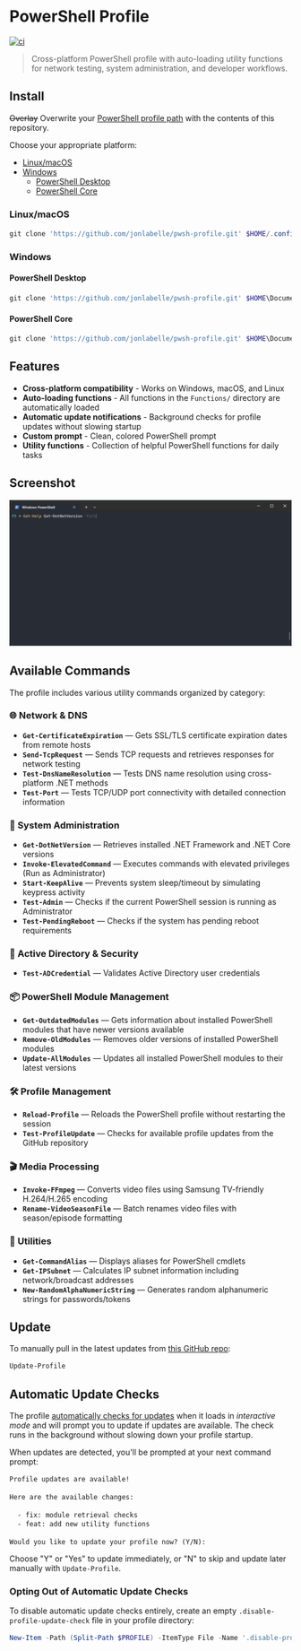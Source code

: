 # PowerShell Profile

[![ci](https://github.com/jonlabelle/pwsh-profile/actions/workflows/ci.yml/badge.svg)](https://github.com/jonlabelle/pwsh-profile/actions/workflows/ci.yml)

> Cross-platform PowerShell profile with auto-loading utility functions for network testing, system administration, and developer workflows.

## Install

~~Overlay~~ Overwrite your [PowerShell profile path](https://gist.github.com/jonlabelle/f2a4fdd989dbfe59e444e0beaf07bcc9) with the contents of this repository.

Choose your appropriate platform:

- [Linux/macOS](#linuxmacos)
- [Windows](#windows)
  - [PowerShell Desktop](#powershell-desktop)
  - [PowerShell Core](#powershell-core)

### Linux/macOS

```powershell
git clone 'https://github.com/jonlabelle/pwsh-profile.git' $HOME/.config/powershell
```

### Windows

#### PowerShell Desktop

```powershell
git clone 'https://github.com/jonlabelle/pwsh-profile.git' $HOME\Documents\WindowsPowerShell
```

#### PowerShell Core

```powershell
git clone 'https://github.com/jonlabelle/pwsh-profile.git' $HOME\Documents\PowerShell
```

## Features

- **Cross-platform compatibility** - Works on Windows, macOS, and Linux
- **Auto-loading functions** - All functions in the `Functions/` directory are automatically loaded
- **Automatic update notifications** - Background checks for profile updates without slowing startup
- **Custom prompt** - Clean, colored PowerShell prompt
- **Utility functions** - Collection of helpful PowerShell functions for daily tasks

## Screenshot

![PowerShell Profile in Windows Terminal](term-screen-shot.png)

## Available Commands

The profile includes various utility commands organized by category:

### 🌐 Network & DNS

- **`Get-CertificateExpiration`** — Gets SSL/TLS certificate expiration dates from remote hosts
- **`Send-TcpRequest`** — Sends TCP requests and retrieves responses for network testing
- **`Test-DnsNameResolution`** — Tests DNS name resolution using cross-platform .NET methods
- **`Test-Port`** — Tests TCP/UDP port connectivity with detailed connection information

### 🔧 System Administration

- **`Get-DotNetVersion`** — Retrieves installed .NET Framework and .NET Core versions
- **`Invoke-ElevatedCommand`** — Executes commands with elevated privileges (Run as Administrator)
- **`Start-KeepAlive`** — Prevents system sleep/timeout by simulating keypress activity
- **`Test-Admin`** — Checks if the current PowerShell session is running as Administrator
- **`Test-PendingReboot`** — Checks if the system has pending reboot requirements

### 🔐 Active Directory & Security

- **`Test-ADCredential`** — Validates Active Directory user credentials

### 📦 PowerShell Module Management

- **`Get-OutdatedModules`** — Gets information about installed PowerShell modules that have newer versions available
- **`Remove-OldModules`** — Removes older versions of installed PowerShell modules
- **`Update-AllModules`** — Updates all installed PowerShell modules to their latest versions

### 🛠️ Profile Management

- **`Reload-Profile`** — Reloads the PowerShell profile without restarting the session
- **`Test-ProfileUpdate`** — Checks for available profile updates from the GitHub repository

### 🎬 Media Processing

- **`Invoke-FFmpeg`** — Converts video files using Samsung TV-friendly H.264/H.265 encoding
- **`Rename-VideoSeasonFile`** — Batch renames video files with season/episode formatting

### 🔧 Utilities

- **`Get-CommandAlias`** — Displays aliases for PowerShell cmdlets
- **`Get-IPSubnet`** — Calculates IP subnet information including network/broadcast addresses
- **`New-RandomAlphaNumericString`** — Generates random alphanumeric strings for passwords/tokens

## Update

To manually pull in the latest updates from [this GitHub repo](https://github.com/jonlabelle/pwsh-profile):

```powershell
Update-Profile
```

## Automatic Update Checks

The profile [automatically checks for updates](./Functions/Test-ProfileUpdate.ps1) when it loads in _interactive mode_ and will prompt you to update if updates are available. The check runs in the background without slowing down your profile startup.

When updates are detected, you'll be prompted at your next command prompt:

```console
Profile updates are available!

Here are the available changes:

  - fix: module retrieval checks
  - feat: add new utility functions

Would you like to update your profile now? (Y/N):
```

Choose "Y" or "Yes" to update immediately, or "N" to skip and update later manually with `Update-Profile`.

### Opting Out of Automatic Update Checks

To disable automatic update checks entirely, create an empty `.disable-profile-update-check` file in your profile directory:

```powershell
New-Item -Path (Split-Path $PROFILE) -ItemType File -Name '.disable-profile-update-check'
```
